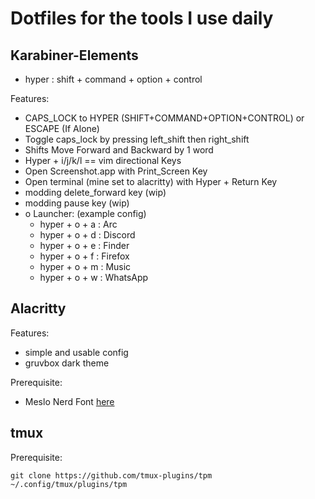 # Dotfiles for the tools I use daily

## Karabiner-Elements

- hyper : shift + command + option + control

Features:

- CAPS_LOCK to HYPER (SHIFT+COMMAND+OPTION+CONTROL) or ESCAPE (If Alone)
- Toggle caps_lock by pressing left_shift then right_shift
- Shifts Move Forward and Backward by 1 word
- Hyper + i/j/k/l == vim directional Keys
- Open Screenshot.app with Print_Screen Key
- Open terminal (mine set to alacritty) with Hyper + Return Key
- modding delete_forward key (wip)
- modding pause key (wip)
- o Launcher: (example config)
  - hyper + o + a : Arc
  - hyper + o + d : Discord
  - hyper + o + e : Finder
  - hyper + o + f : Firefox
  - hyper + o + m : Music
  - hyper + o + w : WhatsApp

## Alacritty

Features:

- simple and usable config
- gruvbox dark theme

Prerequisite:

- Meslo Nerd Font [here](https://github.com/ryanoasis/nerd-fonts/tree/master/patched-fonts/Meslo)

## tmux

Prerequisite:

```
git clone https://github.com/tmux-plugins/tpm ~/.config/tmux/plugins/tpm
```
